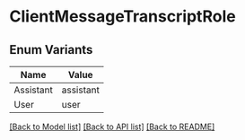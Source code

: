 # ClientMessageTranscriptRole

## Enum Variants

| Name | Value |
|---- | -----|
| Assistant | assistant |
| User | user |


[[Back to Model list]](../README.md#documentation-for-models) [[Back to API list]](../README.md#documentation-for-api-endpoints) [[Back to README]](../README.md)



